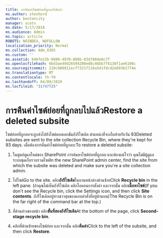 ```yaml
---
title: การคืนค่าไซต์ย่อยที่ถูกลบไปแล้ว
ms.author: stevhord
author: bentoncity
manager: scotv
ms.date: 5/17/2018
ms.audience: Admin
ms.topic: article
ROBOTS: NOINDEX, NOFOLLOW
localization_priority: Normal
ms.collection: Adm_O365
ms.custom: ''
ms.assetid: 646fe22b-9980-4970-800b-034788de0c7f
ms.openlocfilehash: 6bd3ae49d26594200ed6c46bb7f6138f1ae6100c
ms.sourcegitcommit: 228c986911ecf73217116a5d1fdcd2e89362774e
ms.translationtype: MT
ms.contentlocale: th-TH
ms.lasthandoff: 04/09/2019
ms.locfileid: "31747725"
---
```

# <a name="restore-a-deleted-subsite"></a><span data-ttu-id="f6455-102">การคืนค่าไซต์ย่อยที่ถูกลบไปแล้ว</span><span class="sxs-lookup"><span data-stu-id="f6455-102">Restore a deleted subsite</span></span>

<span data-ttu-id="f6455-103">ไซต์ย่อยที่ถูกลบจะถูกส่งไปยังไซต์คอลเลกชันถังรีไซเคิล ตำแหน่งที่จะเก็บสำหรับวัน 93</span><span class="sxs-lookup"><span data-stu-id="f6455-103">Deleted subsites are sent to the site collection Recycle Bin, where they're kept for 93 days.</span></span> <span data-ttu-id="f6455-104">เมื่อต้องการคืนค่าไซต์ย่อยที่ถูกลบ:</span><span class="sxs-lookup"><span data-stu-id="f6455-104">To restore a deleted subsite:</span></span>
  
1. <span data-ttu-id="f6455-105">ในศูนย์ดูแลใหม่ของ SharePoint การค้นหาไซต์ย่อยที่ถูกลบ และต้องแน่ใจว่า คุณไม่มีผู้ดูแลระบบชุดเก็บรวบรวมไซต์</span><span class="sxs-lookup"><span data-stu-id="f6455-105">In the new SharePoint admin center, find the site from which the subsite was deleted and make sure you're a site collection admin.</span></span> 
    
2. <span data-ttu-id="f6455-106">ไปไซต์</span><span class="sxs-lookup"><span data-stu-id="f6455-106">Go to the site.</span></span> <span data-ttu-id="f6455-107">คลิก**ถังรีไซเคิล**ในบานหน้าต่างด้านซ้าย</span><span class="sxs-lookup"><span data-stu-id="f6455-107">Click **Recycle bin** in the left pane.</span></span> <span data-ttu-id="f6455-108">(ถ้าคุณไม่เห็นถังรีไซเคิล คลิกไอคอนการตั้งค่า และจากนั้น คลิก**เนื้อหาไซต์**</span><span class="sxs-lookup"><span data-stu-id="f6455-108">(If you don't see the Recycle bin, click the Settings icon, and then click **Site contents**.</span></span> <span data-ttu-id="f6455-109">ถังรีไซเคิลอยู่ทางขวาสุดของแถบคำสั่งที่อยู่ด้านบน)</span><span class="sxs-lookup"><span data-stu-id="f6455-109">The Recycle Bin is on the far right of the command bar at the top.)</span></span>
    
3. <span data-ttu-id="f6455-110">ที่ด้านล่างของหน้า คลิก**ขั้นที่สองถังรีไซเคิล**</span><span class="sxs-lookup"><span data-stu-id="f6455-110">At the bottom of the page, click **Second-stage recycle bin**.</span></span>
    
4. <span data-ttu-id="f6455-111">คลิกที่ด้านซ้ายของไซต์ย่อย และจากนั้น คลิก**คืนค่า**</span><span class="sxs-lookup"><span data-stu-id="f6455-111">Click to the left of the subsite, and then click **Restore**.</span></span>
    

